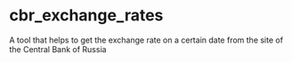 # cbr_exchange_rates
A tool that helps to get the exchange rate on a certain date from the site of the Central Bank of Russia 
